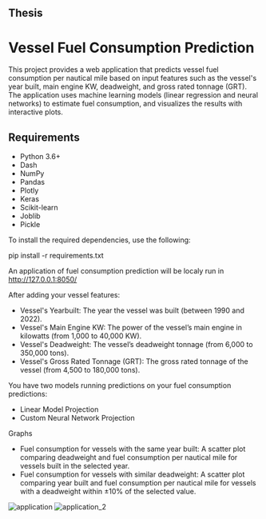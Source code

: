## Thesis
# Vessel Fuel Consumption Prediction

This project provides a web application that predicts vessel fuel consumption per nautical mile based on input features such as the vessel's year built, main engine KW, deadweight, and gross rated tonnage (GRT). The application uses machine learning models (linear regression and neural networks) to estimate fuel consumption, and visualizes the results with interactive plots.

## Requirements

- Python 3.6+
- Dash
- NumPy
- Pandas
- Plotly
- Keras
- Scikit-learn
- Joblib
- Pickle

To install the required dependencies, use the following:

pip install -r requirements.txt


An application of fuel consumption prediction will be localy run in http://127.0.0.1:8050/

After adding your vessel features:
 - Vessel's Yearbuilt: The year the vessel was built (between 1990 and 2022).
 - Vessel's Main Engine KW: The power of the vessel’s main engine in kilowatts (from 1,000 to 40,000 KW).
 - Vessel's Deadweight: The vessel’s deadweight tonnage (from 6,000 to 350,000 tons).
 - Vessel's Gross Rated Tonnage (GRT): The gross rated tonnage of the vessel (from 4,500 to 180,000 tons).

You have two models running predictions on your fuel consumption predictions:
 - Linear Model Projection
 - Custom Neural Network Projection

Graphs
 - Fuel consumption for vessels with the same year built: A scatter plot comparing deadweight and fuel consumption per nautical mile for vessels built in the selected year.
 - Fuel consumption for vessels with similar deadweight: A scatter plot comparing year built and fuel consumption per nautical mile for vessels with a deadweight within ±10% of the selected value.

 ![application](https://github.com/user-attachments/assets/cf9347b8-a468-4177-8d2b-b6cd8f23caa6)
 ![application_2](https://github.com/user-attachments/assets/e1ccc505-61f6-4cfd-b617-71c2437bc4f1)

  
